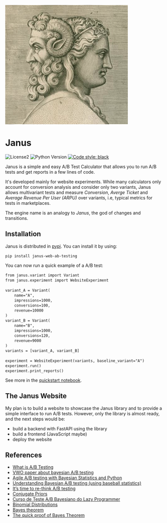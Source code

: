 ![janus](logo.png)
# Janus

![License2](https://img.shields.io/github/license/lgabs/janus)
![Python Version](https://img.shields.io/badge/python-3.7%20%7C%203.8-brightgreen.svg)
[![Code style: black](https://img.shields.io/badge/code%20style-black-000000.svg)](https://github.com/psf/black)

Janus is a simple and easy A/B Test Calculator that allows you to run A/B tests and get reports in a few lines of code. 

It's developed mainly for website experiments. While many calculators only account for conversion analysis and consider only two variants, Janus allows multivariant tests and measure _Conversion_, _Averge Ticket_ and _Average Revenue Per User (ARPU)_ over variants, i.e, typical metrics for tests in marketplaces. 

The engine name is an analogy to _Janus_, the god of changes and transitions.


## Installation

Janus is distributed in [pypi](https://pypi.org/project/janus-web-ab-testing/). You can install it by using:
```
pip install janus-web-ab-testing
```

You can now run a quick example of a A/B test:
```
from janus.variant import Variant
from janus.experiment import WebsiteExperiment

variant_A = Variant(
    name="A",
    impressions=1000, 
    conversions=100, 
    revenue=10000
)
variant_B = Variant(
    name="B",
    impressions=1000, 
    conversions=120, 
    revenue=9000
)
variants = [variant_A, variant_B]

experiment = WebsiteExperiment(variants, baseline_variant="A")
experiment.run()
experiment.print_reports()
```

See more in the [quickstart notebook](examples/Janus%20Quickstart.ipynb).

## The Janus Website

My plan is to build a website to showcase the Janus library and to provide a simple interface to run A/B tests. However, only the library is almost ready, and the next steps would be:
- build a backend with FastAPI using the library
- build a frontend (JavaScript maybe)
- deploy the website


## References
* [What is A/B Testing](https://en.wikipedia.org/wiki/A/B_testing)
* [VWO paper about bayesian A/B testing](https://vwo.com/downloads/VWO_SmartStats_technical_whitepaper.pdf)
* [Agile A/B testing with Bayesian Statistics and Python](https://web.archive.org/web/20150419163005/http://www.bayesianwitch.com/blog/2014/bayesian_ab_test.html)
* [Understanding Bayesian A/B testing (using baseball statistics)](http://varianceexplained.org/r/bayesian_ab_baseball/)
* [It’s time to re-think A/B testing](https://mobiledevmemo.com/its-time-to-abandon-a-b-testing/)
* [Conjugate Priors](https://en.wikipedia.org/wiki/Conjugate_prior)
* [Curso de Teste A/B Bayesiano do Lazy Programmer](https://www.udemy.com/course/bayesian-machine-learning-in-python-ab-testing)
* [Binomial Distributions](https://www.youtube.com/watch?v=8idr1WZ1A7Q)
* [Bayes theorem](https://www.youtube.com/watch?v=HZGCoVF3YvM&t=9s)
* [The quick proof of Bayes Theorem](https://www.youtube.com/watch?v=U_85TaXbeIo)
